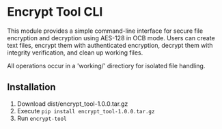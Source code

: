 # Encrypt Tool CLI

This module provides a simple command-line interface for secure file encryption
and decryption using AES-128 in OCB mode. Users can create text files, encrypt
them with authenticated encryption, decrypt them with integrity verification,
and clean up working files.

All operations occur in a 'working/' directiory for isolated file handling.

## Installation

1. Download dist/encrypt_tool-1.0.0.tar.gz
2. Execute ```pip install encrypt_tool-1.0.0.tar.gz```
3. Run ```encrypt-tool```
